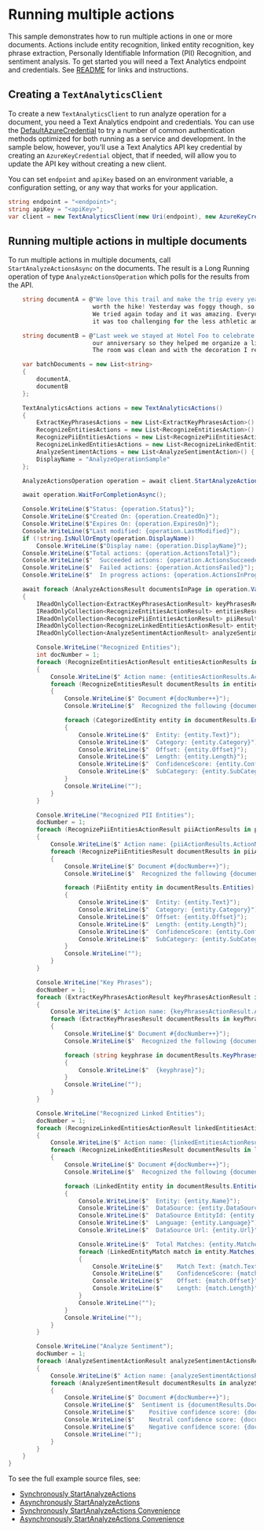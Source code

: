 # Running multiple actions
This sample demonstrates how to run multiple actions in one or more documents. Actions include entity recognition, linked entity recognition, key phrase extraction, Personally Identifiable Information (PII) Recognition, and sentiment analysis. To get started you will need a Text Analytics endpoint and credentials.  See [README][README] for links and instructions.

## Creating a `TextAnalyticsClient`

To create a new `TextAnalyticsClient` to run analyze operation for a document, you need a Text Analytics endpoint and credentials.  You can use the [DefaultAzureCredential][DefaultAzureCredential] to try a number of common authentication methods optimized for both running as a service and development.  In the sample below, however, you'll use a Text Analytics API key credential by creating an `AzureKeyCredential` object, that if needed, will allow you to update the API key without creating a new client.

You can set `endpoint` and `apiKey` based on an environment variable, a configuration setting, or any way that works for your application.

```C# Snippet:CreateTextAnalyticsClient
string endpoint = "<endpoint>";
string apiKey = "<apiKey>";
var client = new TextAnalyticsClient(new Uri(endpoint), new AzureKeyCredential(apiKey));
```

## Running multiple actions in multiple documents

To run multiple actions in multiple documents, call `StartAnalyzeActionsAsync` on the documents.  The result is a Long Running operation of type `AnalyzeActionsOperation` which polls for the results from the API.

```C# Snippet:AnalyzeOperationConvenienceAsync
    string documentA = @"We love this trail and make the trip every year. The views are breathtaking and well
                        worth the hike! Yesterday was foggy though, so we missed the spectacular views.
                        We tried again today and it was amazing. Everyone in my family liked the trail although
                        it was too challenging for the less athletic among us.";

    string documentB = @"Last week we stayed at Hotel Foo to celebrate our anniversary. The staff knew about
                        our anniversary so they helped me organize a little surprise for my partner.
                        The room was clean and with the decoration I requested. It was perfect!";

    var batchDocuments = new List<string>
    {
        documentA,
        documentB
    };

    TextAnalyticsActions actions = new TextAnalyticsActions()
    {
        ExtractKeyPhrasesActions = new List<ExtractKeyPhrasesAction>() { new ExtractKeyPhrasesAction() },
        RecognizeEntitiesActions = new List<RecognizeEntitiesAction>() { new RecognizeEntitiesAction() },
        RecognizePiiEntitiesActions = new List<RecognizePiiEntitiesAction>() { new RecognizePiiEntitiesAction() },
        RecognizeLinkedEntitiesActions = new List<RecognizeLinkedEntitiesAction>() { new RecognizeLinkedEntitiesAction() },
        AnalyzeSentimentActions = new List<AnalyzeSentimentAction>() { new AnalyzeSentimentAction() },
        DisplayName = "AnalyzeOperationSample"
    };

    AnalyzeActionsOperation operation = await client.StartAnalyzeActionsAsync(batchDocuments, actions);

    await operation.WaitForCompletionAsync();

    Console.WriteLine($"Status: {operation.Status}");
    Console.WriteLine($"Created On: {operation.CreatedOn}");
    Console.WriteLine($"Expires On: {operation.ExpiresOn}");
    Console.WriteLine($"Last modified: {operation.LastModified}");
    if (!string.IsNullOrEmpty(operation.DisplayName))
        Console.WriteLine($"Display name: {operation.DisplayName}");
    Console.WriteLine($"Total actions: {operation.ActionsTotal}");
    Console.WriteLine($"  Succeeded actions: {operation.ActionsSucceeded}");
    Console.WriteLine($"  Failed actions: {operation.ActionsFailed}");
    Console.WriteLine($"  In progress actions: {operation.ActionsInProgress}");

    await foreach (AnalyzeActionsResult documentsInPage in operation.Value)
    {
        IReadOnlyCollection<ExtractKeyPhrasesActionResult> keyPhrasesResults = documentsInPage.ExtractKeyPhrasesResults;
        IReadOnlyCollection<RecognizeEntitiesActionResult> entitiesResults = documentsInPage.RecognizeEntitiesResults;
        IReadOnlyCollection<RecognizePiiEntitiesActionResult> piiResults = documentsInPage.RecognizePiiEntitiesResults;
        IReadOnlyCollection<RecognizeLinkedEntitiesActionResult> entityLinkingResults = documentsInPage.RecognizeLinkedEntitiesResults;
        IReadOnlyCollection<AnalyzeSentimentActionResult> analyzeSentimentResults = documentsInPage.AnalyzeSentimentResults;

        Console.WriteLine("Recognized Entities");
        int docNumber = 1;
        foreach (RecognizeEntitiesActionResult entitiesActionResults in entitiesResults)
        {
            Console.WriteLine($" Action name: {entitiesActionResults.ActionName}");
            foreach (RecognizeEntitiesResult documentResults in entitiesActionResults.DocumentsResults)
            {
                Console.WriteLine($" Document #{docNumber++}");
                Console.WriteLine($"  Recognized the following {documentResults.Entities.Count} entities:");

                foreach (CategorizedEntity entity in documentResults.Entities)
                {
                    Console.WriteLine($"  Entity: {entity.Text}");
                    Console.WriteLine($"  Category: {entity.Category}");
                    Console.WriteLine($"  Offset: {entity.Offset}");
                    Console.WriteLine($"  Length: {entity.Length}");
                    Console.WriteLine($"  ConfidenceScore: {entity.ConfidenceScore}");
                    Console.WriteLine($"  SubCategory: {entity.SubCategory}");
                }
                Console.WriteLine("");
            }
        }

        Console.WriteLine("Recognized PII Entities");
        docNumber = 1;
        foreach (RecognizePiiEntitiesActionResult piiActionResults in piiResults)
        {
            Console.WriteLine($" Action name: {piiActionResults.ActionName}");
            foreach (RecognizePiiEntitiesResult documentResults in piiActionResults.DocumentsResults)
            {
                Console.WriteLine($" Document #{docNumber++}");
                Console.WriteLine($"  Recognized the following {documentResults.Entities.Count} PII entities:");

                foreach (PiiEntity entity in documentResults.Entities)
                {
                    Console.WriteLine($"  Entity: {entity.Text}");
                    Console.WriteLine($"  Category: {entity.Category}");
                    Console.WriteLine($"  Offset: {entity.Offset}");
                    Console.WriteLine($"  Length: {entity.Length}");
                    Console.WriteLine($"  ConfidenceScore: {entity.ConfidenceScore}");
                    Console.WriteLine($"  SubCategory: {entity.SubCategory}");
                }
                Console.WriteLine("");
            }
        }

        Console.WriteLine("Key Phrases");
        docNumber = 1;
        foreach (ExtractKeyPhrasesActionResult keyPhrasesActionResult in keyPhrasesResults)
        {
            Console.WriteLine($" Action name: {keyPhrasesActionResult.ActionName}");
            foreach (ExtractKeyPhrasesResult documentResults in keyPhrasesActionResult.DocumentsResults)
            {
                Console.WriteLine($" Document #{docNumber++}");
                Console.WriteLine($"  Recognized the following {documentResults.KeyPhrases.Count} Keyphrases:");

                foreach (string keyphrase in documentResults.KeyPhrases)
                {
                    Console.WriteLine($"  {keyphrase}");
                }
                Console.WriteLine("");
            }
        }

        Console.WriteLine("Recognized Linked Entities");
        docNumber = 1;
        foreach (RecognizeLinkedEntitiesActionResult linkedEntitiesActionResults in entityLinkingResults)
        {
            Console.WriteLine($" Action name: {linkedEntitiesActionResults.ActionName}");
            foreach (RecognizeLinkedEntitiesResult documentResults in linkedEntitiesActionResults.DocumentsResults)
            {
                Console.WriteLine($" Document #{docNumber++}");
                Console.WriteLine($"  Recognized the following {documentResults.Entities.Count} linked entities:");

                foreach (LinkedEntity entity in documentResults.Entities)
                {
                    Console.WriteLine($"  Entity: {entity.Name}");
                    Console.WriteLine($"  DataSource: {entity.DataSource}");
                    Console.WriteLine($"  DataSource EntityId: {entity.DataSourceEntityId}");
                    Console.WriteLine($"  Language: {entity.Language}");
                    Console.WriteLine($"  DataSource Url: {entity.Url}");

                    Console.WriteLine($"  Total Matches: {entity.Matches.Count()}");
                    foreach (LinkedEntityMatch match in entity.Matches)
                    {
                        Console.WriteLine($"    Match Text: {match.Text}");
                        Console.WriteLine($"    ConfidenceScore: {match.ConfidenceScore}");
                        Console.WriteLine($"    Offset: {match.Offset}");
                        Console.WriteLine($"    Length: {match.Length}");
                    }
                    Console.WriteLine("");
                }
                Console.WriteLine("");
            }
        }

        Console.WriteLine("Analyze Sentiment");
        docNumber = 1;
        foreach (AnalyzeSentimentActionResult analyzeSentimentActionsResult in analyzeSentimentResults)
        {
            Console.WriteLine($" Action name: {analyzeSentimentActionsResult.ActionName}");
            foreach (AnalyzeSentimentResult documentResults in analyzeSentimentActionsResult.DocumentsResults)
            {
                Console.WriteLine($" Document #{docNumber++}");
                Console.WriteLine($"  Sentiment is {documentResults.DocumentSentiment.Sentiment}, with confidence scores: ");
                Console.WriteLine($"    Positive confidence score: {documentResults.DocumentSentiment.ConfidenceScores.Positive}.");
                Console.WriteLine($"    Neutral confidence score: {documentResults.DocumentSentiment.ConfidenceScores.Neutral}.");
                Console.WriteLine($"    Negative confidence score: {documentResults.DocumentSentiment.ConfidenceScores.Negative}.");
                Console.WriteLine("");
            }
        }
    }
}
```

To see the full example source files, see:

* [Synchronously StartAnalyzeActions ](https://github.com/Azure/azure-sdk-for-net/blob/main/sdk/textanalytics/Azure.AI.TextAnalytics/tests/samples/Sample_AnalyzeOperation.cs)
* [Asynchronously StartAnalyzeActions ](https://github.com/Azure/azure-sdk-for-net/blob/main/sdk/textanalytics/Azure.AI.TextAnalytics/tests/samples/Sample_AnalyzeOperationAsync.cs)
* [Synchronously StartAnalyzeActions Convenience ](https://github.com/Azure/azure-sdk-for-net/blob/main/sdk/textanalytics/Azure.AI.TextAnalytics/tests/samples/Sample_AnalyzeOperationConvenience.cs)
* [Asynchronously StartAnalyzeActions Convenience](https://github.com/Azure/azure-sdk-for-net/blob/main/sdk/textanalytics/Azure.AI.TextAnalytics/tests/samples/Sample_AnalyzeOperationConvenienceAsync.cs)

[DefaultAzureCredential]: https://github.com/Azure/azure-sdk-for-net/blob/main/sdk/identity/Azure.Identity/README.md
[README]: https://github.com/Azure/azure-sdk-for-net/blob/main/sdk/textanalytics/Azure.AI.TextAnalytics/README.md
